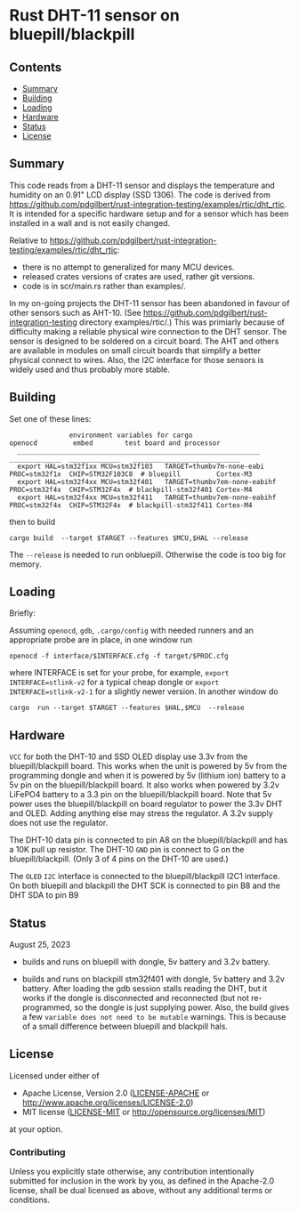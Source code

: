 # Rust DHT-11 sensor on bluepill/blackpill

##  Contents
- [Summary](#summary)
- [Building](#building)
- [Loading](#loading)
- [Hardware](#hardware)
- [Status](#status)
- [License](#license)

## Summary

This code reads from a DHT-11 sensor and displays the temperature and humidity on
an 0.91" LCD display (SSD 1306).
The code is derived from https://github.com/pdgilbert/rust-integration-testing/examples/rtic/dht_rtic.
It is intended for a specific hardware setup and for a sensor which has been
installed in a wall and is not easily changed.

Relative to https://github.com/pdgilbert/rust-integration-testing/examples/rtic/dht_rtic:
- there is no attempt to generalized for many MCU devices.
- released crates versions of crates are used, rather git versions.
- code is in scr/main.rs rather than examples/.

In my on-going projects the DHT-11 sensor has been abandoned in favour of other sensors such as AHT-10.
(See https://github.com/pdgilbert/rust-integration-testing directory examples/rtic/.)
This was primiarly because of difficulty making a reliable physical wire connection to the DHT sensor.
The sensor is designed to be soldered on a circuit board. The AHT and others are available in modules on
small circuit boards that simplify a better physical connect to wires.
Also, the I2C interface for those sensors is widely used and thus probably more stable.


## Building

Set one of these lines:
```
               environment variables for cargo                       openocd         embed        test board and processor
  _____________________________________________________________     _____________  _____________   ___________________________
  export HAL=stm32f1xx MCU=stm32f103   TARGET=thumbv7m-none-eabi    PROC=stm32f1x  CHIP=STM32F103C8  # bluepill         Cortex-M3
  export HAL=stm32f4xx MCU=stm32f401   TARGET=thumbv7em-none-eabihf PROC=stm32f4x  CHIP=STM32F4x  # blackpill-stm32f401 Cortex-M4
  export HAL=stm32f4xx MCU=stm32f411   TARGET=thumbv7em-none-eabihf PROC=stm32f4x  CHIP=STM32F4x  # blackpill-stm32f411 Cortex-M4
```
then to build
```
cargo build  --target $TARGET --features $MCU,$HAL --release
```
The `--release` is needed to run onbluepill. Otherwise the code is too big for memory.


## Loading

Briefly:

Assuming `openocd`, `gdb`, `.cargo/config` with needed runners and an appropriate probe are 
in place, in one window run
```
openocd -f interface/$INTERFACE.cfg -f target/$PROC.cfg 
```
where INTERFACE is set for your probe, for example, `export INTERFACE=stlink-v2` for a typical cheap dongle
or `export INTERFACE=stlink-v2-1` for a slightly newer version.
In another window do
```
cargo  run --target $TARGET --features $HAL,$MCU  --release
```


## Hardware

`VCC` for both the DHT-10 and SSD OLED display use 3.3v from the bluepill/blackpill board.
This works when the unit is powered by 5v from the programming dongle and when it is powered 
by 5v (lithium ion) battery to a 5v pin on the bluepill/blackpill board.
It also works when powered by 3.2v LiFePO4 battery to a 3.3 pin on the bluepill/blackpill board.
Note that 5v power uses the bluepill/blackpill on board regulator to power the 3.3v DHT and OLED.
Adding anything else may stress the regulator. A 3.2v supply does not use the regulator.

The DHT-10 data pin is connected to pin A8 on the bluepill/blackpill and has a 10K pull up resistor.
The DHT-10 `GND` pin is connect to G on the bluepill/blackpill. 
(Only 3 of 4 pins on the DHT-10 are used.)

The `OLED` `I2C` interface is connected to the bluepill/blackpill I2C1 interface. 
On both bluepill and blackpill the DHT SCK is connected to pin B8 and the DHT SDA to pin B9


## Status

August 25, 2023 
  - builds and runs on bluepill with dongle, 5v battery and 3.2v battery.

  - builds and runs on blackpill stm32f401 with dongle, 5v battery and 3.2v battery. 
    After loading the gdb session stalls reading the DHT, but it works if the dongle is 
    disconnected and reconnected (but not re-programmed, so the dongle is just supplying
    power. 
    Also, the build gives a few `variable does not need to be mutable` warnings. This is
    because of a small difference between bluepill and blackpill hals.
    


## License

Licensed under either of

 * Apache License, Version 2.0 ([LICENSE-APACHE](LICENSE-APACHE) or
   http://www.apache.org/licenses/LICENSE-2.0)
 * MIT license ([LICENSE-MIT](LICENSE-MIT) or
   http://opensource.org/licenses/MIT)

at your option.

### Contributing

Unless you explicitly state otherwise, any contribution intentionally submitted
for inclusion in the work by you, as defined in the Apache-2.0 license, shall
be dual licensed as above, without any additional terms or conditions.
